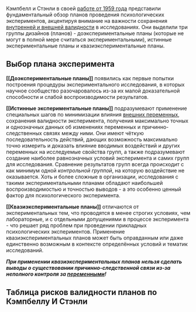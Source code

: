 
Кэмпбелл и Стэнли в своей [работе от 1959 года](https://www.sfu.ca/~palys/Campbell&Stanley-1959-Exptl&QuasiExptlDesignsForResearch.pdf) представили фундаментальный обзор планов проведения психологических экспериментов, акцентируя внимание на важности сохранения [внутренней и внешней валидности](Валидность%20эксперимента) в исследованиях. Они выделили три группы дизайнов (планов) - доэкспериментальные планы (которые не могут в полной мере считаться экспериментальными), истинные экспериментальные планы и квазиэкспериментальные планы.

## Выбор плана эксперимента

**[[Доэкспериментальные планы]]** появились как первые попытки построения процедуры экспериментального исследования, в которых научное сообщество разочаровалось из-за их малой доказательной способности и слабой воспроизводимости результатов. 

**[[Истинные экспериментальные планы]]** подразумевают применение специальных шагов по минимизации влияния [внешних переменных](Переменные%20в%20экспериментах.md), сохранения валидности эксперимента, получения максимально точных и однозначных данных об изменениях переменных и причинно-следственных связях между ними. Они имеют чёткую последовательность действий, дающих возможность максимально точно измерить и доказать влияние вводимых воздействий и других переменных на исследуемые свойства групп, а также подразумевают создание наиболее равнозначных условий эксперимента и самих групп для исследования. Сравнение результатов групп всегда происходит с как минимум одной *контрольной группой*, на которую воздействие не оказывается.
Хоть и более сложные в организации, исследования с такими экспериментальными планами обладают наибольшей воспроизводимостью и точностью выводов - а это особенно ценный фактор для психологического эксперимента.

**[[Квазиэкспериментальные планы]]** отличаются от экспериментальных тем, что проводятся в менее строгих условиях, чем лабораторные, и с отдельными допущениями в процессе эксперимента - что решает ряд проблем при проведении прикладных психологических экспериментов. Применение квазиэкспериментальных планов может быть оправданным или даже единственно возможным в контексте определённых условий и тематик исследований.

***При применении квазиэкспериментальных планов нельзя сделать выводы о существовании причинно-следственной связи из-за неполного контроля за [переменными](Переменные%20в%20экспериментах.md)!***


## Таблица рисков валидности планов по Кэмпбеллу И Стэнли
